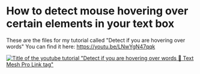 # How to detect mouse hovering over certain elements in your text box
These are the files for my tutorial called "Detect if you are hovering over words"
You can find it here: https://youtu.be/LNwYgN47qqk

[![Title of the youtube tutorial "Detect if you are hovering over words 💛 Text Mesh Pro Link tag"](https://img.youtube.com/vi/LNwYgN47qqk/0.jpg)](https://www.youtube.com/watch?v=LNwYgN47qqk)
